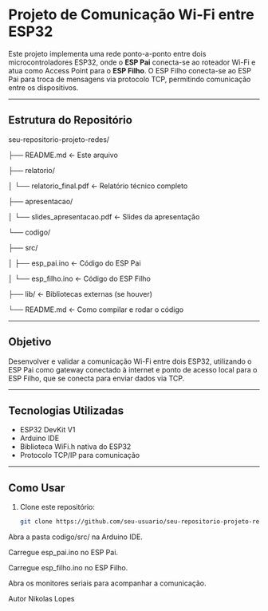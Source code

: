 # Projeto de Comunicação Wi-Fi entre ESP32

Este projeto implementa uma rede ponto-a-ponto entre dois microcontroladores ESP32, onde o **ESP Pai** conecta-se ao roteador Wi-Fi e atua como Access Point para o **ESP Filho**. O ESP Filho conecta-se ao ESP Pai para troca de mensagens via protocolo TCP, permitindo comunicação entre os dispositivos.

---

## Estrutura do Repositório

seu-repositorio-projeto-redes/

├── README.md ← Este arquivo

├── relatorio/

│ └── relatorio_final.pdf ← Relatório técnico completo

├── apresentacao/

│ └── slides_apresentacao.pdf ← Slides da apresentação

└── codigo/

├── src/

│ ├── esp_pai.ino ← Código do ESP Pai

│ └── esp_filho.ino ← Código do ESP Filho

├── lib/ ← Bibliotecas externas (se houver)

└── README.md ← Como compilar e rodar o código

---

## Objetivo

Desenvolver e validar a comunicação Wi-Fi entre dois ESP32, utilizando o ESP Pai como gateway conectado à internet e ponto de acesso local para o ESP Filho, que se conecta para enviar dados via TCP.

---

## Tecnologias Utilizadas

- ESP32 DevKit V1  
- Arduino IDE  
- Biblioteca WiFi.h nativa do ESP32  
- Protocolo TCP/IP para comunicação  

---

## Como Usar

1. Clone este repositório:
   ```bash
   git clone https://github.com/seu-usuario/seu-repositorio-projeto-redes.git
Abra a pasta codigo/src/ na Arduino IDE.

Carregue esp_pai.ino no ESP Pai.

Carregue esp_filho.ino no ESP Filho.

Abra os monitores seriais para acompanhar a comunicação.

Autor
Nikolas Lopes
